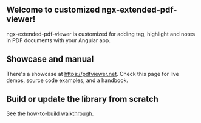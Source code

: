 ## Welcome to customized ngx-extended-pdf-viewer!

ngx-extended-pdf-viewer is customized for adding tag, highlight and notes in PDF documents with your Angular app.

## Showcase and manual

There's a showcase at <a href="https://pdfviewer.net">https://pdfviewer.net</a>. Check this page for live demos, source code examples, and a handbook.

## Build or update the library from scratch

See the [how-to-build walkthrough](projects/ngx-extended-pdf-viewer/how-to-build.md).
